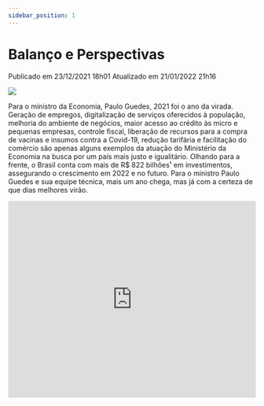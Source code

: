 ```yaml
---
sidebar_position: 1
---
```


# Balanço e Perspectivas

Publicado em 23/12/2021 18h01 Atualizado em 21/01/2022 21h16

![ ](https://www.gov.br/economia/pt-br/acesso-a-informacao/acoes-e-programas/principais-acoes-na-area-economica/balanco-e-perspectivas/balanco-e-perspectivas/@@govbr.institucional.banner/c96c125c-8e90-4425-a1da-5cf2f040a3fe/@@images/9ca72445-b145-45d5-a97b-3f49514356cb.png)

Para o ministro da Economia, Paulo Guedes, 2021 foi o ano da virada. Geração de empregos, digitalização de serviços oferecidos à população, melhoria do ambiente de negócios, maior acesso ao crédito às micro e pequenas empresas, controle fiscal, liberação de recursos para a compra de vacinas e insumos contra a Covid-19, redução tarifária e facilitação do comércio são apenas alguns exemplos da atuação do Ministério da Economia na busca por um país mais justo e igualitário. Olhando para a frente, o Brasil conta com mais de R$ 822 bilhões¹ em investimentos, assegurando o crescimento em 2022 e no futuro. Para o ministro Paulo Guedes e sua equipe técnica, mais um ano chega, mas já com a certeza de que dias melhores virão.

<div className="video-container">
  <iframe
    width="100%"
    height="400"
    src="https://www.youtube.com/embed/UDbFDYRlVZQ"
    title="Pátria Amada Brasil"
    frameBorder="0"
    allow="accelerometer; autoplay; clipboard-write; encrypted-media; gyroscope; picture-in-picture"
    allowFullScreen
  />
</div>

**Os dados em investimentos contratados foram atualizados após a gravação do vídeo do ministro da Economia**

![ ](https://www.gov.br/economia/pt-br/acesso-a-informacao/acoes-e-programas/principais-acoes-na-area-economica/balanco-e-perspectivas/balanco-e-perspectivas/@@govbr.institucional.banner/b485da70-6d67-4e78-8231-a3b6f440d283/@@images/6c61435c-c9c0-45a8-953f-46e2e8817fdb.png)

## Confira os balanços setoriais do ME

### Tesouro e Orçamento

> 2021 está se encerrando de uma forma muito boa em termos fiscais. Esse ano nós iremos entregar um 
> déficit perto de 1%: R$ 90 a R$ 95 bilhões. Ou seja, uma redução de 10 vezes no déficit 
> apresentado no ano passado, ainda convivendo com a calamidade do coronavírus.

**Esteves Colnago, secretário especial do Tesouro e Orçamento**

<div className="video-container">
  <iframe
    width="100%"
    height="400"
    src="https://www.youtube.com/embed/LGsOHHudU-w"
    title="Pátria Amada Brasil"
    frameBorder="0"
    allow="accelerometer; autoplay; clipboard-write; encrypted-media; gyroscope; picture-in-picture"
    allowFullScreen
  />
</div>

### Produtividade e Competitividade 


> Só nos últimos três meses, 1 milhão e 400 mil empresas foram criadas em nosso país. Isso tudo foi
> um grande plano de transformação, com o empreendedor no centro de tudo que nós fazemos. O Brasil 
> hoje é um país muito melhor para se empreender, o que nós chamamos de melhor ambiente de negócios.

**Carlos Da Costa, secretário especial de Produtividade e Competitividade**

<div className="video-container">
  <iframe
    width="100%"
    height="400"
    src="https://www.youtube.com/embed/9UbVr7B5R5k"
    title="Pátria Amada Brasil"
    frameBorder="0"
    allow="accelerometer; autoplay; clipboard-write; encrypted-media; gyroscope; picture-in-picture"
    allowFullScreen
  />
</div>

### Receita Federal


> Nossas equipes nos portos, aeroportos e fronteiras terrestres bateram recordes para liberar de 
> forma segura e célere insumos que salvaram tantas vidas. O desembaraço sob nuvens foi destaque e 
> tornou-se um case global, com 1 milhão de doses de vacinas desembaraçadas em apenas 17 minutos.

**José Tostes, secretário especial da Receita Federal**

<div className="video-container">
  <iframe
    width="100%"
    height="400"
    src="https://www.youtube.com/embed/RAiT4aDCX4A"
    title="Pátria Amada Brasil"
    frameBorder="0"
    allow="accelerometer; autoplay; clipboard-write; encrypted-media; gyroscope; picture-in-picture"
    allowFullScreen
  />
</div>

### Assuntos Internacionais


> Em março, o Ministério da Economia reduziu em 10% a Tarifa Externa Comum para bens de capital e de 
> informática. Em novembro, essa redução foi ampliada para importação de 87% dos itens da 
> Nomenclatura Comum do Mercosul. Foi a redução tarifária mais abrangente já adotada no Brasil para 
> importações. Essa medida vai contribuir para reduzir o custo de quase todos os bens importados, 
> beneficiando a população e as empresas que utilizam esses insumos para produzir.

**Roberto Fendt, secretário especial de Comércio Exterior e Assuntos Internacionais**

<div className="video-container">
  <iframe
    width="100%"
    height="400"
    src="https://www.youtube.com/embed/4na7NR_RcI0"
    title="Pátria Amada Brasil"
    frameBorder="0"
    allow="accelerometer; autoplay; clipboard-write; encrypted-media; gyroscope; picture-in-picture"
    allowFullScreen
  />
</div>

### Desestatização

> O ano de 2021 para a gente foi excepcional. Tivemos entregas fantásticas, como a aprovação da 
> Medida Provisória que permite a privatização da Eletrobras, algo tentado desde 1995, sem sucesso, 
> e que conseguimos entregar agora ao longo de 2021. Tivemos a marca de R$ 240 bilhões em 
> desinvestimentos, incluindo ativos importantíssimos.

**Diogo Mac Cord, secretário especial de Desestatização, Desinvestimento e Mercados**

<div className="video-container">
  <iframe
    width="100%"
    height="400"
    src="https://www.youtube.com/embed/0uk94k_rg1s"
    title="Pátria Amada Brasil"
    frameBorder="0"
    allow="accelerometer; autoplay; clipboard-write; encrypted-media; gyroscope; picture-in-picture"
    allowFullScreen
  />
</div>

### Executivo

> Quando criamos este Ministério, colocamos sob a mesma Governança todos os instrumentos necessários 
> para fazer as importantes reformas que o país precisa. E durante a pandemia, isso foi essencial 
> para que déssemos respostas rápidas e efetivas para reduzir os terríveis impactos econômicos 
> causados pelo coronavirus.

**Marcelo Pacheco dos Guaranys, secretário executivo**

<div className="video-container">
  <iframe
    width="100%"
    height="400"
    src="https://www.youtube.com/embed/8MD3q5gAiKo"
    title="Pátria Amada Brasil"
    frameBorder="0"
    allow="accelerometer; autoplay; clipboard-write; encrypted-media; gyroscope; picture-in-picture"
    allowFullScreen
  />
</div>

### Programas de investimento

> Nós concluímos 2021 com R$ 333 bilhões de novos investimentos contratados, o que vai ter um 
> impacto tremendo na nossa economia. E são investimentos, leilões decorrentes do setor de 
> transportes, com novas oportunidades de investimentos privados em aeroportos, em portos, em 
> terminais pesqueiros, em rodovias, em ferrovias, em geração e transmissão de energia, no setor de 
> óleo e gás, no setor de mineração, no setor de telecomunicações, com o leilão do 5G, no setor de 
> saneamento, com uma transformação no setor de água e esgoto, e também no setor de iluminação 
> pública.

**Marta Seillier, secretária especial do Programa de Parcerias de Investimentos**

<div className="video-container">
  <iframe
    width="100%"
    height="400"
    src="https://www.youtube.com/embed/lDrwL33MHfA"
    title="Pátria Amada Brasil"
    frameBorder="0"
    allow="accelerometer; autoplay; clipboard-write; encrypted-media; gyroscope; picture-in-picture"
    allowFullScreen
  />
</div>

### Política Econômica

> Foi um ano difícil, o Brasil atravessou a maior crise de saúde pública de sua história. Tivemos 
> também a maior crise hídrica em quase um século e o maior choque negativo do agro em quase uma 
> década. Três choques terríveis e, mesmo assim, a nossa economia cresceu mais de 4%. O ano que vem 
> é repleto de desafios, mas com a normalização da pandemia, do clima e com a volta do agro, 
> esperamos um crescimento do emprego, dos investimentos privados, e da renda do trabalhador 
> brasileiro.

**Adolfo Sachsida, secretário de Política Econômica**

<div className="video-container">
  <iframe
    width="100%"
    height="400"
    src="https://www.youtube.com/embed/kJHk-mQ3_e4"
    title="Pátria Amada Brasil"
    frameBorder="0"
    allow="accelerometer; autoplay; clipboard-write; encrypted-media; gyroscope; picture-in-picture"
    allowFullScreen
  />
</div>

### Procuradoria

> A Procuradoria-Geral da Fazenda Nacional, só no ano de 2021, regularizou mais de R$ 93 bilhões em 
> dívidas de contribuintes que passam por uma situação econômica bastante difícil nesse momento e 
> não teriam como saldar a sua dívida da forma usual. Além disso, promovemos a digitalização da 
> totalidade dos serviços que são postos à disposição dos contribuintes, colocamos tudo isso numa 
> única plataforma. Evitamos também, em juízo, uma série de prejuízos bilionários na busca da 
> justiça fiscal.

**Ricardo Soriano de Alencar, procurador-geral da Fazenda Nacional**

<div className="video-container">
  <iframe
    width="100%"
    height="400"
    src="https://www.youtube.com/embed/q0NgLU7N5TY" 
    title="Pátria Amada Brasil"
    frameBorder="0"
    allow="accelerometer; autoplay; clipboard-write; encrypted-media; gyroscope; picture-in-picture"
    allowFullScreen
  />
</div>

### DESBUROCRATIZAÇÃO

> Hoje podemos bater no peito e dizer com orgulho que somos o sétimo governo mais digitalizado do 
> planeta de acordo com o Banco Mundial. Somos o primeiro das Américas, à frente de Estados Unidos e 
> Canadá. Somos um Estado que se preocupa com o cidadão e oferece prova de vida digital, documentos 
> digitais e serviços digitais como PIX, o Auxílio Emergencial, o Seguro Desemprego,  a Carteira 
> Digital de Trânsito, o ConecteSUS e tantos outros. Isso tudo em apenas três anos.

**Caio Mario Paes de Andrade , secretário especial de Desburocratização, Gestão e Governo Digital**

<div className="video-container">
  <iframe
    width="100%"
    height="400"
    src="https://www.youtube.com/embed/3BJIH4tN-9g"
    title="Pátria Amada Brasil"
    frameBorder="0"
    allow="accelerometer; autoplay; clipboard-write; encrypted-media; gyroscope; picture-in-picture"
    allowFullScreen
  />
</div>

## Notícias


[Ministério da Economia destaca avanços na área de transformação digital e combate à burocracia](https://www.gov.br/economia/pt-br/acesso-a-informacao/acoes-e-programas/principais-acoes-na-area-economica/balanco-e-perspectivas/noticias/2022/janeiro/ministerio-da-economia-destaca-avancos-na-area-de-transformacao-digital-e-combate-a-burocracia)


Entre as iniciativas apontadas pelo secretário Caio Paes de Andrade estão o aumento de usuários da plataforma GOV.BR e medidas para maior eficiência da Administração Pública

[Apoio à consolidação fiscal e às iniciativas pró-mercado marca atuação da SPE em 2021](https://www.gov.br/economia/pt-br/acesso-a-informacao/acoes-e-programas/principais-acoes-na-area-economica/balanco-e-perspectivas/noticias/2022/janeiro/apoio-a-consolidacao-fiscal-e-as-iniciativas-pro-mercado-marca-atuacao-da-spe-em-2021)


Medidas e propostas para suporte a esse binômio foram o foco da Secretaria de Política Econômica no ano recém-encerrado – e continuarão sendo em 2022

[Procurador-geral da Fazenda Nacional destaca realizações da PGFN em 2021](https://www.gov.br/economia/pt-br/acesso-a-informacao/acoes-e-programas/principais-acoes-na-area-economica/balanco-e-perspectivas/noticias/procurador-geral-da-fazenda-nacional-destaca-realizacoes-da-pgfn-em-2021)


Ricardo Soriano afirmou que a instituição promoveu a digitalização da totalidade dos serviços à disposição dos contribuintes numa única plataforma

[Brasil avança na inserção nos mercados globais em 2021](https://www.gov.br/economia/pt-br/acesso-a-informacao/acoes-e-programas/principais-acoes-na-area-economica/balanco-e-perspectivas/noticias/brasil-avanca-na-insercao-nos-mercados-globais-em-2021)


Secretaria Especial de Comércio Exterior e Assuntos Internacionais fecha o ano com sucesso em medidas de redução de tarifas de importação, desburocratização e reforma do crédito à exportação

[Mais notícias…](https://www.gov.br/economia/pt-br/acesso-a-informacao/acoes-e-programas/principais-acoes-na-area-economica/balanco-e-perspectivas/noticias/noticias-1)

